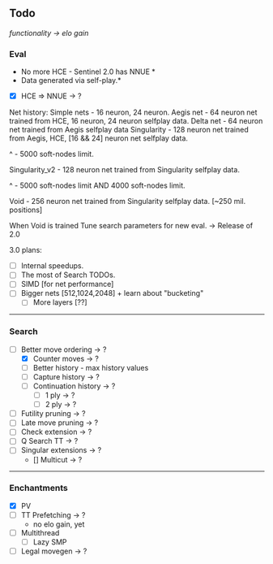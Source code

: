 ## Todo

*functionality -> elo gain*

### Eval

* No more HCE - Sentinel 2.0 has NNUE *
* Data generated via self-play.*

- [X] HCE => NNUE -> ?

Net history:
Simple nets - 16 neuron, 24 neuron.
Aegis net - 64 neuron net trained from HCE, 16 neuron, 24 neuron selfplay data.
Delta net - 64 neuron net trained from Aegis selfplay data
Singularity - 128 neuron net trained from Aegis, HCE, [16 && 24] neuron net selfplay data.

^ - 5000 soft-nodes limit.

Singularity_v2 - 128 neuron net trained from Singularity selfplay data.

^ - 5000 soft-nodes limit AND 4000 soft-nodes limit.

Void - 256 neuron net trained from Singularity selfplay data. [~250 mil. positions]

When Void is trained Tune search parameters for new eval.
    -> Release of 2.0

3.0 plans:
- [ ] Internal speedups.
- [ ] The most of Search TODOs.
- [ ] SIMD [for net performance]
- [ ] Bigger nets [512,1024,2048] + learn about "bucketing"
    - [ ] More layers [??]

------

### Search
- [ ] Better move ordering -> ?
    - [X] Counter moves -> ?
    - [ ] Better history - max history values
    - [ ] Capture history -> ?
    - [ ] Continuation history -> ?
        - [ ] 1 ply -> ?
        - [ ] 2 ply -> ?
- [ ] Futility pruning -> ?
- [ ] Late move pruning -> ?
- [ ] Check extension -> ?
- [ ] Q Search TT -> ?
- [ ] Singular extensions -> ?
    - [] Multicut -> ?

------

### Enchantments
- [x] PV
- [ ] TT Prefetching -> ? 
  - no elo gain, yet
- [ ] Multithread
    - [ ] Lazy SMP
- [ ] Legal movegen -> ?
